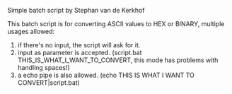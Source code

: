 Simple batch script by Stephan van de Kerkhof

This batch script is for converting ASCII values to HEX or BINARY, multiple usages allowed:

1. if there's no input, the script will ask for it.
2. input as parameter is accepted. (script.bat THIS_IS_WHAT_I_WANT_TO_CONVERT, this mode has problems with handling spaces!)
3. a echo pipe is also allowed. (echo THIS IS WHAT I WANT TO CONVERT|script.bat)
